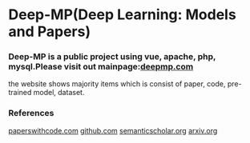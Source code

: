 # Deep-MP(Deep Learning: Models and Papers) 
### Deep-MP is a public project using vue, apache, php, mysql.Please visit out mainpage:[deepmp.com](www.deepmp.com)
the website shows majority items which is consist of paper, code, pre-trained model, dataset.

### References
[paperswithcode.com](paperswithcode.com)
[github.com](github.com)
[semanticscholar.org](semanticscholar.org)
[arxiv.org](arxiv.org)
